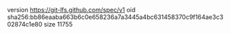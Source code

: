 version https://git-lfs.github.com/spec/v1
oid sha256:bb86eaaba663b6c0e658236a7a3445a4bc631458370c9f164ae3c302874c1e80
size 11755
